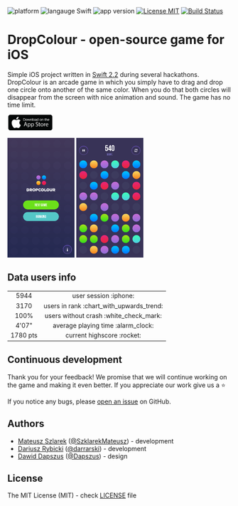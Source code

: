 ![platform](https://img.shields.io/badge/platform-iOS-brightgreen.svg)
![langauge Swift](https://img.shields.io/badge/language-Swift%202.2-brightgreen.svg)
![app version](https://img.shields.io/badge/version-1.0.3-brightgreen.svg)
[![License MIT](https://img.shields.io/badge/license-MIT-brightgreen.svg)](LICENSE)
[![Build Status](https://travis-ci.com/elpassion/el-color-game-ios.svg?token=nu9zU1tfHq8GJSir3pVq&branch=master)](https://travis-ci.com/elpassion/el-color-game-ios)

# DropColour - open-source game for iOS

Simple iOS project written in <a href="https://github.com/apple/swift">Swift 2.2</a> during several hackathons. DropColour is an arcade game in which you simply have to drag and drop one circle onto another of the same color. When you do that both circles will disappear from the screen with nice animation and sound. The game has no time limit.

[<img src="Images/app-store-logo.png" width="20%" height="20%"/>](https://t.co/5GlrejZSJe) 

<img src="Images/start_screen.png" width="30%" height="30%"/>
<img src="Images/game_screen.png" width="30%" height="30%"/>

## Data users info

<table>
  <tr align="center">
    <td>5944</td>
    <td>user session :iphone:</td>
  </tr>
  <tr align="center">
    <td>3170</td>
    <td>users in rank :chart_with_upwards_trend:</td>
  </tr>
  <tr align="center">
    <td>100%</td>
    <td>users without crash :white_check_mark:</td>
  </tr>
  <tr align="center">
    <td>4'07"</a></td>
    <td>average playing time :alarm_clock:</td>
  </tr>
  <tr align="center">
    <td>1780 pts</a></td>
    <td>current highscore :rocket:</td>
  </tr>
</table>

## Continuous development

Thank you for your feedback! We promise that we will continue working on the game and making it even better. If you appreciate our work give us a :star:

If you notice any bugs, please [open an issue](https://github.com/elpassion/el-color-game-ios/issues/new) on GitHub.

## Authors

- [Mateusz Szlarek](https://github.com/mateuszszklarek) ([@SzklarekMateusz](https://twitter.com/SzklarekMateusz)) - development
- [Dariusz Rybicki](https://github.com/darrarski) ([@darrarski](https://twitter.com/darrarski)) - development
- [Dawid Dapszus](https://dribbble.com/dashoo) ([@Dapszus](https://twitter.com/dapszus)) - design

## License

The MIT License (MIT) - check [LICENSE](LICENSE) file
